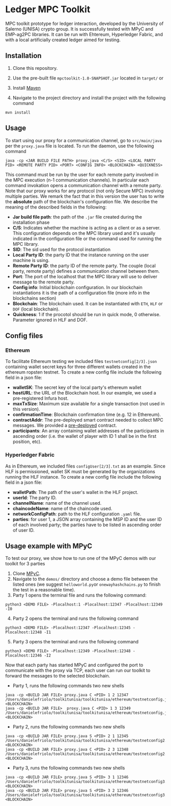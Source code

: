 # Ledger MPC Toolkit
MPC toolkit prototype for ledger interaction, developed by the University of Salerno (UNISA) crypto group.
It is successfully tested with MPyC and EMP-ag2PC libraries. It can be run with Ehtereum, Hyperledger Fabric, and with a local artificially created ledger aimed for testing.


## Installation

1. Clone this repository.

1. Use the pre-built file `mpctoolkit-1.0-SNAPSHOT.jar` located in `target/` or

1. Install [Maven](https://maven.apache.org/install.html#:~:text=The%20installation%20of%20Apache%20Maven,distribution%20archive%20in%20any%20directory)

1. Navigate to the project directory and install the project with the following command

```shell
mvn install
```

## Usage

To start using our proxy for a communication channel, go to `src/main/java` per the `proxy.java` file is located. To run the daemon, use the following command

```shell
java -cp <JAR BUILD FILE PATH> proxy.java <C/S> <SID> <LOCAL PARTY PID> <REMOTE PARTY PID> <PORT> <CONFIG INFO> <BLOCKCHAIN> <QUICKNESS>
```

This command must be run by the user for each remote party involved in the MPC execution (n-1 communication channels). 
In particular each command invokation opens a communication channel with a remote party. Note that our proxy works for any protocol (not only Secure MPC) involving multiple parties.
We remark the fact that in this version the user has to write the **absolute** path of the blockchain's configuration file. We describe the meaning of the described fields in the following:

* **Jar build file path**: the path of the `.jar` file created during the installation phase
* **C/S**: Indicates whether the machine is acting as a client or as a server. This configuration depends on the MPC library used and it's usually indicated in the configuration file or the command used for running the MPC library.
* **SID**: The sid used for the protocol instantiation
* **Local Party ID**: the party ID that the instance running on the user machine is using.
* **Remote Party ID**: the party ID of the remote party. The couple (local party, remote party) defines a communication channel between them.
* **Port**: The port of the localhost that the MPC library will use to deliver message to the remote party.
* **Config info**: Initial blockchain configuration. In our blockchain instantiations it is the path of a configuration file (more info in the blockchains section)
* **Blockchain**: The blockchain used. It can be instantiated with `ETH`, `HLF` or `DOF` (local blockchain).
* **Quickness**: 1 if the procotol should be run in quick mode, 0 otherwise. Parameter ignored in HLF and DOF.

## Config files

### Ethereum 

To facilitate Ethereum testing we included files `testnetconfig[2/3].json` containing wallet secret keys for three different wallets created in the ethereum ropsten testnet. To create a new config file include the following field in a json file:
* **walletSK**: The secret key of the local party's ethereum wallet
* **hostURL**: the URL of the Blockchain host. In our example, we used a pre-registered Infura host.
* **maxTxSize**: Maximum size available for a single transaction (not used in this version).
* **confirmationTime**: Blockchain confirmation time (e.g. 12 in Ethereum).
* **contractAddr**: The pre-deployed smart contract needed to collect MPC messages. We provided a [pre-deployed](https://ropsten.etherscan.io/address/0x4C50a188d772F1Fade9b2892A3070c9818037528) contract.
* **participants**: An array containing wallet addresses of the participants in ascending order (i.e. the wallet of player with ID 1 shall be in the first position, etc).

### Hyperledger Fabric 

As in Ethereum, we included files `configUser[2/3].txt` as an example. Since HLF is permissioned, wallet SK must be generated by the organizations running the HLF instance.
To create a new config file include the following field in a json file:

* **walletPath**: The path of the user's wallet in the HLF project.
* **userId**: The party ID.
* **channelName**: name of the channel used.
* **chaincodeName**: name of the chaincode used.
* **networkConfigPath**: path to the HLF configuration `.yaml` file.
* **parties**: for user 1, a JSON array containing the MSP ID and the user ID of each involved party; the parties have to
be listed in ascending order of user ID.

## Usage example with MPyC

To test our proxy, we show how to run one of the MPyC demos with our toolkit for 3 parties

1. Clone [MPyC](https://github.com/lschoe/mpyc).
2. Navigate to the `demos/` directory and choose a demo file between the listed ones (we suggest `helloworld.py`or `onewayhashchains.py` to finish the test in a reasonable time).
3. Party 1 opens the terminal file and runs the following command:

```shell
python3 <DEMO FILE> -Plocalhost:1 -Plocalhost:12347 -Plocalhost:12349 -I0
```

4. Party 2 opens the terminal and runs the following command

```shell
python3 <DEMO FILE> -Plocalhost:12347 -Plocalhost:12345 -Plocalhost:12348 -I1
```

5. Party 3 opens the terminal and runs the following command

```shell
python3 <DEMO FILE> -Plocalhost:12349 -Plocalhost:12348 -Plocalhost:12346 -I2
```

Now that each party has started MPyC and configured the port to communicate with the proxy via TCP, each user can run our toolkit to forward the messages to the selected blockchain.

* Party 1,  runs the following commands two new shells

```shell
java -cp <BUILD JAR FILE> proxy.java C <PID> 1 2 12347 /Users/danielefriolo/toolkitunisa/toolkitunisa/ethereum/testnetconfig.json <BLOCKCHAIN>
java -cp <BUILD JAR FILE>  proxy.java C <PID> 1 3 12349 /Users/danielefriolo/toolkitunisa/toolkitunisa/ethereum/testnetconfig.json <BLOCKCHAIN>
```
* Party 2,  runs the following commands two new shells


```shell
java -cp <BUILD JAR FILE> proxy.java S <PID> 2 1 12345 /Users/danielefriolo/toolkitunisa/toolkitunisa/ethereum/testnetconfig2.json <BLOCKCHAIN>
java -cp <BUILD JAR FILE> proxy.java C <PID> 2 3 12348 /Users/danielefriolo/toolkitunisa/toolkitunisa/ethereum/testnetconfig2.json <BLOCKCHAIN>
```
* Party 3,  runs the following commands two new shells

```shell
java -cp <BUILD JAR FILE> proxy.java S <PID> 3 1 12346 /Users/danielefriolo/toolkitunisa/toolkitunisa/ethereum/testnetconfig3.json <BLOCKCHAIN>
java -cp <BUILD JAR FILE> proxy.java S <PID> 3 2 12346 /Users/danielefriolo/toolkitunisa/toolkitunisa/ethereum/testnetconfig3.json <BLOCKCHAIN>
```


